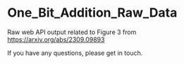 # One_Bit_Addition_Raw_Data
Raw web API output related to Figure 3 from https://arxiv.org/abs/2309.09893

If you have any questions, please get in touch.
